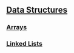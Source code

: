 ## [Data Structures](https://www.hackerrank.com/domains/data-structures/)
### [Arrays](https://www.hackerrank.com/domains/data-structures/arrays)
### [Linked Lists](https://www.hackerrank.com/domains/data-structures/linked-lists)